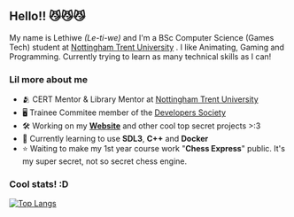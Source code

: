 ## Hello!! 😼😼😼 
My name is Lethiwe *(Le-ti-we)* and I'm a BSc Computer Science (Games Tech) student at [Nottingham Trent University](https://www.ntu.ac.uk/) . I like Animating, Gaming and Programming.
Currently trying to learn as many technical skills as I can!

### Lil more about me
- 🫂 CERT Mentor & Library Mentor at [Nottingham Trent University](https://www.ntu.ac.uk/)
- 🖥️ Trainee Commitee member of the [Developers Society](https://github.com/NTUDevSoc)
- 🛠️ Working on my **[Website](https://lethiwe-mwendwa.github.io)** and other cool top secret projects >:3
- 🔭 Currently learning to use **SDL3**, **C++** and **Docker**
- ⭐ Waiting to make my 1st year course work "**Chess Express**" public. It's my super secret, not so secret chess engine.

### Cool stats! :D
[![Top Langs](https://github-readme-stats.vercel.app/api/top-langs/?username=lethiwe-mwendwa&theme=dark)](https://github.com/anuraghazra/github-readme-stats)
